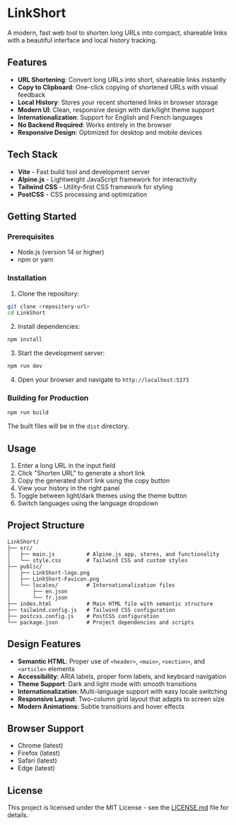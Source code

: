 # LinkShort

A modern, fast web tool to shorten long URLs into compact, shareable links with a beautiful interface and local history tracking.

## Features

- **URL Shortening**: Convert long URLs into short, shareable links instantly
- **Copy to Clipboard**: One-click copying of shortened URLs with visual feedback
- **Local History**: Stores your recent shortened links in browser storage
- **Modern UI**: Clean, responsive design with dark/light theme support
- **Internationalization**: Support for English and French languages
- **No Backend Required**: Works entirely in the browser
- **Responsive Design**: Optimized for desktop and mobile devices

## Tech Stack

- **Vite** - Fast build tool and development server
- **Alpine.js** - Lightweight JavaScript framework for interactivity
- **Tailwind CSS** - Utility-first CSS framework for styling
- **PostCSS** - CSS processing and optimization

## Getting Started

### Prerequisites

- Node.js (version 14 or higher)
- npm or yarn

### Installation

1. Clone the repository:

```bash
git clone <repository-url>
cd LinkShort
```

2. Install dependencies:

```bash
npm install
```

3. Start the development server:

```bash
npm run dev
```

4. Open your browser and navigate to `http://localhost:5173`

### Building for Production

```bash
npm run build
```

The built files will be in the `dist` directory.

## Usage

1. Enter a long URL in the input field
2. Click "Shorten URL" to generate a short link
3. Copy the generated short link using the copy button
4. View your history in the right panel
5. Toggle between light/dark themes using the theme button
6. Switch languages using the language dropdown

## Project Structure

```text
LinkShort/
├── src/
│   ├── main.js          # Alpine.js app, stores, and functionality
│   └── style.css        # Tailwind CSS and custom styles
├── public/
│   ├── LinkShort-logo.png
│   ├── LinkShort-Favicon.png
│   └── locales/         # Internationalization files
│       ├── en.json
│       └── fr.json
├── index.html           # Main HTML file with semantic structure
├── tailwind.config.js   # Tailwind CSS configuration
├── postcss.config.js    # PostCSS configuration
└── package.json         # Project dependencies and scripts
```

## Design Features

- **Semantic HTML**: Proper use of `<header>`, `<main>`, `<section>`, and `<article>` elements
- **Accessibility**: ARIA labels, proper form labels, and keyboard navigation
- **Theme Support**: Dark and light mode with smooth transitions
- **Internationalization**: Multi-language support with easy locale switching
- **Responsive Layout**: Two-column grid layout that adapts to screen size
- **Modern Animations**: Subtle transitions and hover effects

## Browser Support

- Chrome (latest)
- Firefox (latest)
- Safari (latest)
- Edge (latest)

## License

This project is licensed under the MIT License - see the [LICENSE.md](LICENSE.md) file for details.

